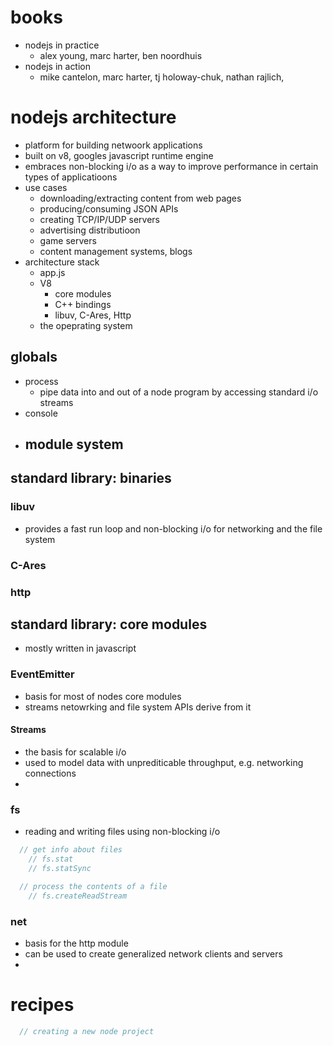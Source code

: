 # books
  - nodejs in practice
    - alex young, marc harter, ben noordhuis
  - nodejs in action
    - mike cantelon, marc harter, tj holoway-chuk, nathan rajlich,


# nodejs architecture
  - platform for building netwoork applications
  - built on v8, googles javascript runtime engine
  - embraces non-blocking i/o as a way to improve performance in certain types of applicatioons
  - use cases
    - downloading/extracting content from web pages
    - producing/consuming JSON APIs
    - creating TCP/IP/UDP servers
    - advertising distributioon
    - game servers
    - content management systems, blogs
  - architecture stack
    - app.js
    - V8
      - core modules
      - C++ bindings
      - libuv, C-Ares, Http
    - the opeprating system

## globals
  - process
    - pipe data into and out of a node program by accessing standard i/o streams
  -  console
  - module system
    -
## standard library: binaries
### libuv
  - provides a fast run loop and non-blocking i/o for networking and the file system

### C-Ares

### http

## standard library: core modules
  - mostly written in javascript

### EventEmitter
  - basis for most of nodes core modules
  - streams netowrking and file system APIs derive from it

#### Streams
  - the basis for scalable i/o
  - used to model data with unprediticable throughput, e.g. networking connections
  -

### fs
  - reading and writing files using non-blocking i/o
```js
  // get info about files
    // fs.stat
    // fs.statSync

  // process the contents of a file
    // fs.createReadStream


```

### net
  - basis for the http module
  - can be used to create generalized network clients and servers
  -


# recipes
```js
  // creating a new node project

```